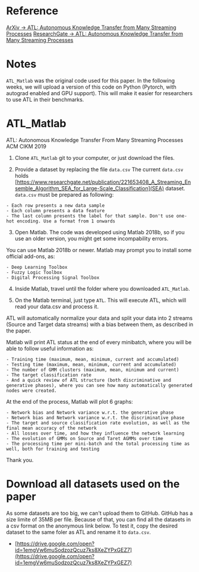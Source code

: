 # Reference

[ArXiv -> ATL: Autonomous Knowledge Transfer from Many Streaming Processes](https://arxiv.org/abs/1910.03434)
[ResearchGate -> ATL: Autonomous Knowledge Transfer from Many Streaming Processes](https://www.researchgate.net/publication/336361712_ATL_Autonomous_Knowledge_Transfer_from_Many_Streaming_Processes)

# Notes

`ATL_Matlab` was the original code used for this paper. In the following weeks, we will upload a version of this code on Python (Pytorch, with autograd enabled and GPU support). This will make it easier for researchers to use ATL in their benchmarks.

# ATL_Matlab

ATL: Autonomous Knowledge Transfer From Many Streaming Processes
ACM CIKM 2019

1. Clone `ATL_Matlab` git to your computer, or just download the files.

2. Provide a dataset by replacing the file `data.csv`
The current `data.csv` holds [https://www.researchgate.net/publication/221653408_A_Streaming_Ensemble_Algorithm_SEA_for_Large-Scale_Classification](SEA) dataset.
`data.csv` must be prepared as following:

```
- Each row presents a new data sample
- Each column presents a data feature
- The last column presents the label for that sample. Don't use one-hot encoding. Use a format from 1 onwards
```

3. Open Matlab. The code was developed using Matlab 2018b, so if you use an older version, you might get some incompability errors.

You can use Matlab 2018b or newer.
Matlab may prompt you to install some official add-ons, as:

```
- Deep Learning Toolbox
- Fuzzy Logic Toolbox
- Digital Processing Signal Toolbox
```

4. Inside Matlab, travel until the folder where you downloaded `ATL_Matlab`.

5. On the Matlab terminal, just type `ATL`. This will execute ATL, which will read your data.csv and process it.

ATL will automatically normalize your data and split your data into 2 streams (Source and Target data streams) with a bias between them, as described in the paper.

Matlab will print ATL status at the end of every minibatch, where you will be able to follow useful information as:

```
- Training time (maximum, mean, minimum, current and accumulated)
- Testing time (maximum, mean, minimum, current and accumulated)
- The number of GMM clusters (maximum, mean, minimum and current)
- The target classification rate
- And a quick review of ATL structure (both discriminative and generative phases), where you can see how many automatically generated nodes were created.
```

At the end of the process, Matlab will plot 6 graphs:

```
- Network bias and Network variance w.r.t. the generative phase
- Network bias and Network variance w.r.t. the discriminative phase
- The target and source classification rate evolution, as well as the final mean accuracy of the network
- All losses over time, and how they influence the network learning
- The evolution of GMMs on Source and Taret AGMMs over time
- The processing time per mini-batch and the total processing time as well, both for training and testing
```

Thank you.

# Download all datasets used on the paper

As some datasets are too big, we can't upload them to GitHub. GitHub has a size limite of 35MB per file. Because of that, you can find all the datasets in a csv format on the anonymous link below. To test it, copy the desired dataset to the same foler as ATL and rename it to `data.csv`.

- [https://drive.google.com/open?id=1emgVw6muSodzozQcuz7ks8XeZYPxGEZ7](https://drive.google.com/open?id=1emgVw6muSodzozQcuz7ks8XeZYPxGEZ7)



